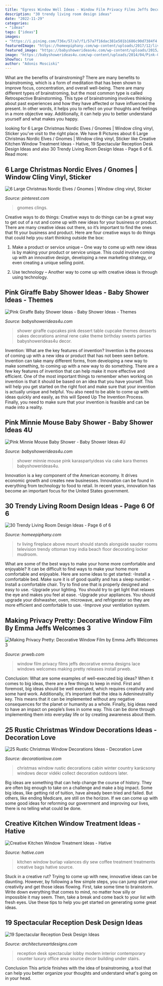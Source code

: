 ```yaml
---
title: "Egress Window Well Ideas - Window Film Privacy Films Jeffs Decorative Emma Designs Lace Windows Welcomes Making Pretty Releases Install Prweb"
description: "30 trendy living room design ideas"
date: "2022-11-29"
categories:
- "ideas"
tags: ["ideas"]
images:
- "https://i.pinimg.com/736x/57/a7/f1/57a7f16dac381e501b1686c90d7384f4.jpg"
featuredImage: "https://homeepiphany.com/wp-content/uploads/2017/12/living-rooms_335.jpg"
featured_image: "https://babyshowerideas4u.com/wp-content/uploads/2015/09/Pink-Minnie-Mouse-Baby-Shower-ideas.jpg"
image: "https://babyshowerideas4u.com/wp-content/uploads/2014/04/Pink-Giraffe-Baby-Shower-Dessert-Table-giraffe-cupcake-wrappers.jpg"
ShowToc: true
author: "Adonis Mosciski"
---
```



What are the benefits of brainstroming?
There are many benefits to brainstroming, which is a form of meditation that has been shown to improve focus, concentration, and overall well-being. There are many different types of brainstroming, but the most common type is called Retrospective Brainstorming. This type of brainstroming involves thinking about past experiences and how they have affected or have influenced the present. In other words, it helps you to reflect on your thoughts and feelings in a more objective way. Additionally, it can help you to better understand yourself and what makes you happy.

	

		
looking for 6 Large Christmas Nordic Elves / Gnomes | Window cling vinyl, Sticker you've visit to the right place. We have 8 Pictures about 6 Large Christmas Nordic Elves / Gnomes | Window cling vinyl, Sticker like Creative Kitchen Window Treatment Ideas - Hative, 19 Spectacular Reception Desk Design Ideas and also 30 Trendy Living Room Design Ideas - Page 6 of 6. Read more:
		
    
## 6 Large Christmas Nordic Elves / Gnomes | Window Cling Vinyl, Sticker

<img loading=lazy src="https://i.pinimg.com/736x/57/a7/f1/57a7f16dac381e501b1686c90d7384f4.jpg" onerror="this.onerror=null;this.src='https://tse4.mm.bing.net/th?id=OIP.ypnG1GBFZ-X4Ol2szN7msQHaHa&amp;pid=15.1';" alt="6 Large Christmas Nordic Elves / Gnomes | Window cling vinyl, Sticker">

_Source: pinterest.com_

>gnomes clings. 

	

Creative ways to do things:
Creative ways to do things can be a great way to get out of a rut and come up with new ideas for your business or product. There are many creative ideas out there, so it’s important to find the ones that fit your business and product. Here are four creative ways to do things that could help you start thinking outside the box:
1. Make a product or service unique – One way to come up with new ideas is by making your product or service unique. This could involve coming up with an innovative design, developing a new marketing strategy, or even creating a unique selling point.

2. Use technology – Another way to come up with creative ideas is through using technology.

    
## Pink Giraffe Baby Shower Ideas - Baby Shower Ideas - Themes

<img loading=lazy src="https://babyshowerideas4u.com/wp-content/uploads/2014/04/Pink-Giraffe-Baby-Shower-Dessert-Table-giraffe-cupcake-wrappers.jpg" onerror="this.onerror=null;this.src='https://tse4.mm.bing.net/th?id=OIP.LzSCxqDl00ImogppHC3OvgHaLe&amp;pid=15.1';" alt="Pink Giraffe Baby Shower Ideas - Baby Shower Ideas - Themes">

_Source: babyshowerideas4u.com_

>shower giraffe cupcakes pink dessert table cupcake themes desserts cakes decorations animal rene cake theme birthday sweets parties babyshowerideas4u decor. 

	

Invention: What are the key features of invention?
Invention is the process of coming up with a new idea or product that has not been seen before. Invention can take many different forms, from developing a new way to make something, to coming up with a new way to do something. There are a few key features of invention that can help make it more effective and efficient. 
One of the most important things to remember when working on invention is that it should be based on an idea that you have yourself. This will help you get started on the right foot and make sure that your invention is actually unique and helpful. You also need to be able to come up with ideas quickly and easily, as this will Speed Up The Invention Process. Finally, you need to make sure that your invention is feasible and can be made into a reality.

    
## Pink Minnie Mouse Baby Shower - Baby Shower Ideas 4U

<img loading=lazy src="https://babyshowerideas4u.com/wp-content/uploads/2015/09/Pink-Minnie-Mouse-Baby-Shower-ideas.jpg" onerror="this.onerror=null;this.src='https://tse3.mm.bing.net/th?id=OIP.DtEKHmFhUUxCOiMoaZ9jSgHaLC&amp;pid=15.1';" alt="Pink Minnie Mouse Baby Shower - Baby Shower Ideas 4U">

_Source: babyshowerideas4u.com_

>shower minnie mouse pink karaspartyideas via cake kara themes babyshowerideas4u. 

	

Innovation is a key component of the American economy. It drives economic growth and creates new businesses. Innovation can be found in everything from technology to food to retail. In recent years, innovation has become an important focus for the United States government.

    
## 30 Trendy Living Room Design Ideas - Page 6 Of 6

<img loading=lazy src="https://homeepiphany.com/wp-content/uploads/2017/12/living-rooms_335.jpg" onerror="this.onerror=null;this.src='https://tse3.mm.bing.net/th?id=OIP.q5sFeGeDrCQGTKSghcuEQwHaLI&amp;pid=15.1';" alt="30 Trendy Living Room Design Ideas - Page 6 of 6">

_Source: homeepiphany.com_

>tv living fireplace above mount should stands alongside sauder rooms television trendy ottoman tray india beach floor decorating locker mudroom. 

	

What are some of the best ways to make your home more comfortable and enjoyable?
It can be difficult to find ways to make your home more comfortable and enjoyable. Here are some ideas to get started: 
-Install a comfortable bed. Make sure it is of good quality and has a sleep number.
-Install a comfortable chair. Try to find one that is properly designed and easy to use.
-Upgrade your lighting. You should try to get light that relaxes the eye and makes you feel at ease.
-Upgrade your appliances. You should upgrade your dishwasher, oven, microwave, and refrigerator so they are more efficient and comfortable to use. 
-Improve your ventilation system.

    
## Making Privacy Pretty: Decorative Window Film By Emma Jeffs Welcomes 3

<img loading=lazy src="http://ww1.prweb.com/prfiles/2010/07/21/3639424/2JANEEJROSEinterior.jpg" onerror="this.onerror=null;this.src='https://tse3.mm.bing.net/th?id=OIP.6L3andC_s_1C5p-DFpEAlgHaHa&amp;pid=15.1';" alt="Making Privacy Pretty: Decorative Window Film by Emma Jeffs Welcomes 3">

_Source: prweb.com_

>window film privacy films jeffs decorative emma designs lace windows welcomes making pretty releases install prweb. 

	

Conclusion: What are some examples of well-executed big ideas?
When it comes to big ideas, there are a few things to keep in mind. First and foremost, big ideas should be well executed, which requires creativity and some hard work. Additionally, it’s important that the idea is Adenineutrality key. This means that it can be implemented without any negative consequences for the planet or humanity as a whole. Finally, big ideas need to have an impact on people’s lives in some way. This can be done through implementing them into everyday life or by creating awareness about them.

    
## 25 Rustic Christmas Window Decorations Ideas - Decoration Love

<img loading=lazy src="http://www.decorationlove.com/wp-content/uploads/2016/11/Christmas-Cabin-Window-Ideas.jpg" onerror="this.onerror=null;this.src='https://tse4.mm.bing.net/th?id=OIP.Wbr84Emh7PzHIBnqgdSkngHaLI&amp;pid=15.1';" alt="25 Rustic Christmas Window Decorations Ideas - Decoration Love">

_Source: decorationlove.com_

>christmas window rustic decorations cabin winter country karácsony windows decor vidéki collect decoration outdoors later. 

	

Big ideas are something that can help change the course of history. They are often big enough to take on a challenge and make a big impact. Some big ideas, like getting rid of tuition, have already been tried and failed. But others, like ending Medicare, are still on the horizon. If we can come up with some good ideas for reforming our government and improving our lives, there is no telling what could be done.

    
## Creative Kitchen Window Treatment Ideas - Hative

<img loading=lazy src="https://hative.com/wp-content/uploads/2015/02/kitchen-window-treatments/8-kitchen-window-treatments.jpg" onerror="this.onerror=null;this.src='https://tse1.mm.bing.net/th?id=OIP.SIzNOEfDNZTM7_vIQEBhzQHaLH&amp;pid=15.1';" alt="Creative Kitchen Window Treatment Ideas - Hative">

_Source: hative.com_

>kitchen window burlap valances diy sew coffee treatment treatments creative bags hative source. 

	

Stuck in a creative rut? Trying to come up with new, innovative ideas can be daunting. However, by following a few simple steps, you can jump start your creativity and get those ideas flowing. First, take some time to brainstorm. Write down everything that comes to mind, no matter how silly or impossible it may seem. Then, take a break and come back to your list with fresh eyes. Use these tips to help you get started on generating some great ideas.

    
## 19 Spectacular Reception Desk Design Ideas

<img loading=lazy src="http://www.architectureartdesigns.com/wp-content/uploads/2015/07/449-630x463.jpg" onerror="this.onerror=null;this.src='https://tse3.mm.bing.net/th?id=OIP.PfNgwLwgnlcFnKnJUDCjuQHaFc&amp;pid=15.1';" alt="19 Spectacular Reception Desk Design Ideas">

_Source: architectureartdesigns.com_

>reception desk spectacular lobby modern interior contemporary counter luxury office area source decor building under stairs. 

	

Conclusion
This article finishes with the idea of brainstroming, a tool that can help you better organize your thoughts and understand what's going on in your head.

